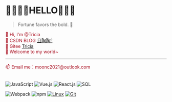 # 💛💜💛💜HELLO💜💛💜
> Fortune favors the bold. 🌻
<div style="color: #a12;">
    👋 Hi, I'm @Tricia
    <br />
    🌱 CSDN BLOG  <a href="https://blog.csdn.net/qq_41675812">且陶陶°</a>
    <br />
    🌱 Gitee <a href="https://gitee.com/chy99">Tricia</a>
    <br />
    💞️ Welcome to my world~
    <hr />
    📫 Email me：moonc2021@outlook.com
</div>
<br />

![JavaScript](https://img.shields.io/badge/JavaScript-F7DF1E?style=flat-square&logo=JavaScript&logoColor=ffffff)
![Vue.js](https://img.shields.io/badge/-Vue.js-4FC08D?style=flat-square&logo=Vue.js&logoColor=ffffff)
![React.js](https://img.shields.io/badge/-React.js-202020?style=flat-square&logo=React&logoColor=75c8ed)
![SQL](https://img.shields.io/badge/-pgSQL-3a5e8a?style=flat-square&logo=postgresql&logoColor=75c8ed)

![Webpack](https://img.shields.io/badge/-Webpack-8DD6F9?style=flat-square&logo=webpack&logoColor=ffffff)
![npm](https://img.shields.io/badge/-NPM-CB3837?style=flat-square&logo=npm&logoColor=white)
[![Linux](https://img.shields.io/badge/-Linux-333333?style=flat-square&logo=linux&logoColor=white)](https://www.linuxfoundation.org/)
[![Git](https://img.shields.io/badge/-Git-f05032?style=flat-square&logo=git&logoColor=white)](https://git-scm.com/)
